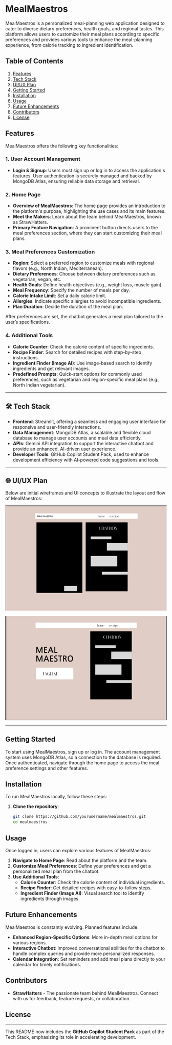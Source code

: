 


# MealMaestros

MealMaestros is a personalized meal-planning web application designed to cater to diverse dietary preferences, health goals, and regional tastes. This platform allows users to customize their meal plans according to specific preferences and provides various tools to enhance the meal-planning experience, from calorie tracking to ingredient identification.

## Table of Contents
1. [Features](#features)
2. [Tech Stack](#tech-stack)
3. [UI/UX Plan](#uiux-plan)
4. [Getting Started](#getting-started)
5. [Installation](#installation)
6. [Usage](#usage)
7. [Future Enhancements](#future-enhancements)
8. [Contributors](#contributors)
9. [License](#license)

## Features
MealMaestros offers the following key functionalities:

### 1. **User Account Management**
   - **Login & Signup**: Users must sign up or log in to access the application's features. User authentication is securely managed and backed by MongoDB Atlas, ensuring reliable data storage and retrieval.

### 2. **Home Page**
   - **Overview of MealMaestros**: The home page provides an introduction to the platform's purpose, highlighting the use cases and its main features.
   - **Meet the Makers**: Learn about the team behind MealMaestros, known as StrawHatters.
   - **Primary Feature Navigation**: A prominent button directs users to the meal preferences section, where they can start customizing their meal plans.

### 3. **Meal Preferences Customization**
   - **Region**: Select a preferred region to customize meals with regional flavors (e.g., North Indian, Mediterranean).
   - **Dietary Preferences**: Choose between dietary preferences such as vegetarian, vegan, etc.
   - **Health Goals**: Define health objectives (e.g., weight loss, muscle gain).
   - **Meal Frequency**: Specify the number of meals per day.
   - **Calorie Intake Limit**: Set a daily calorie limit.
   - **Allergies**: Indicate specific allergies to avoid incompatible ingredients.
   - **Plan Duration**: Decide the duration of the meal plan.
   
   After preferences are set, the chatbot generates a meal plan tailored to the user’s specifications.

### 4. **Additional Tools**
   - **Calorie Counter**: Check the calorie content of specific ingredients.
   - **Recipe Finder**: Search for detailed recipes with step-by-step instructions.
   - **Ingredient Finder (Image AI)**: Use image-based search to identify ingredients and get relevant images.
   - **Predefined Prompts**: Quick-start options for commonly used preferences, such as vegetarian and region-specific meal plans (e.g., North Indian vegetarian).

---

## 🛠 **Tech Stack**

- **Frontend**: Streamlit, offering a seamless and engaging user interface for responsive and user-friendly interactions.
- **Data Management**: MongoDB Atlas, a scalable and flexible cloud database to manage user accounts and meal data efficiently.
- **APIs**: Gemini API integration to support the interactive chatbot and provide an enhanced, AI-driven user experience.
- **Developer Tools**: GitHub Copilot Student Pack, used to enhance development efficiency with AI-powered code suggestions and tools.

---

## 🌐 **UI/UX Plan**

Below are initial wireframes and UI concepts to illustrate the layout and flow of MealMaestros:

![MealMaestros Home Page Concept](image.png)

![Meal Preferences Customization Flow](image-1.png)

---

## Getting Started
To start using MealMaestros, sign up or log in. The account management system uses MongoDB Atlas, so a connection to the database is required. Once authenticated, navigate through the home page to access the meal preference settings and other features.

## Installation
To run MealMaestros locally, follow these steps:

1. **Clone the repository**:
   ```bash
   git clone https://github.com/yourusername/mealmaestros.git
   cd mealmaestros
   ```


## Usage
Once logged in, users can explore various features of MealMaestros:

1. **Navigate to Home Page**: Read about the platform and the team.
2. **Customize Meal Preferences**: Define your preferences and get a personalized meal plan from the chatbot.
3. **Use Additional Tools**:
   - **Calorie Counter**: Check the calorie content of individual ingredients.
   - **Recipe Finder**: Get detailed recipes with easy-to-follow steps.
   - **Ingredient Finder (Image AI)**: Visual search tool to identify ingredients through images.

## Future Enhancements
MealMaestros is constantly evolving. Planned features include:

- **Enhanced Region-Specific Options**: More in-depth meal options for various regions.
- **Interactive Chatbot**: Improved conversational abilities for the chatbot to handle complex queries and provide more personalized responses.
- **Calendar Integration**: Set reminders and add meal plans directly to your calendar for timely notifications.

## Contributors
- **StrawHatters** - The passionate team behind MealMaestros. Connect with us for feedback, feature requests, or collaboration.

## License


---

This README now includes the **GitHub Copilot Student Pack** as part of the Tech Stack, emphasizing its role in accelerating development.